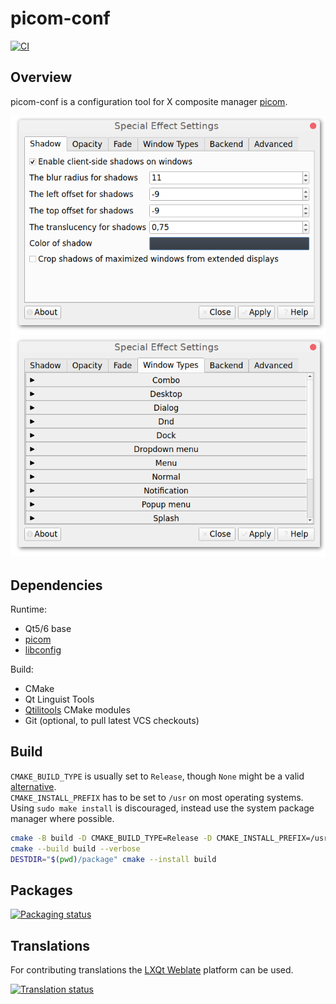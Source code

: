 # picom-conf

[![CI]](https://github.com/qtilities/picom-conf/actions/workflows/build.yml)

## Overview

picom-conf is a configuration tool for X composite manager [picom].

![Main window - shadows](resources/screenshot.png)
![Main window - window types](resources/screenshot-2.png)

## Dependencies

Runtime:

- Qt5/6 base
- [picom]
- [libconfig]

Build:

- CMake
- Qt Linguist Tools
- [Qtilitools] CMake modules
- Git (optional, to pull latest VCS checkouts)

## Build

`CMAKE_BUILD_TYPE` is usually set to `Release`, though `None` might be a valid [alternative].<br>
`CMAKE_INSTALL_PREFIX` has to be set to `/usr` on most operating systems.<br>
Using `sudo make install` is discouraged, instead use the system package manager where possible.

```bash
cmake -B build -D CMAKE_BUILD_TYPE=Release -D CMAKE_INSTALL_PREFIX=/usr -W no-dev
cmake --build build --verbose
DESTDIR="$(pwd)/package" cmake --install build
```

## Packages

[![Packaging status]](https://repology.org/project/picom-conf/versions)

## Translations

For contributing translations the [LXQt Weblate] platform can be used.

[![Translation status]](https://translate.lxqt-project.org/widgets/qtilities/)


[alternative]:        https://wiki.archlinux.org/title/CMake_package_guidelines#Fixing_the_automatic_optimization_flag_override
[CI]:                 https://github.com/qtilities/picom-conf/actions/workflows/build.yml/badge.svg
[libconfig]:          https://github.com/hyperrealm/libconfig/
[LXQt Weblate]:       https://translate.lxqt-project.org/projects/qtilities/picom-conf/
[Packaging status]:   https://repology.org/badge/vertical-allrepos/picom-conf.svg
[picom]:              https://github.com/yshui/picom/
[Qtilitools]:         https://github.com/qtilities/qtilitools/
[Translation status]: https://translate.lxqt-project.org/widgets/qtilities/-/picom-conf/multi-auto.svg
